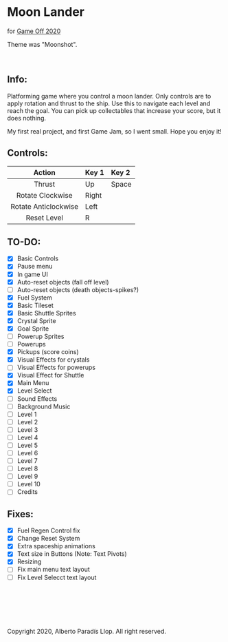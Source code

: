 # Moon Lander
for [Game Off 2020](https://itch.io/jam/game-off-2020)

Theme was "Moonshot".

&nbsp;

## Info:

Platforming game where you control a moon lander. Only controls are to apply rotation and thrust to the ship. Use this to navigate each level and reach the goal. You can pick up collectables that increase your score, but it does nothing.

My first real project, and first Game Jam, so I went small. Hope you enjoy it!

## Controls:

Action | Key 1 | Key 2
:---: | :--- | :---
Thrust | Up | Space
Rotate Clockwise | Right | 
Rotate Anticlockwise | Left | 
Reset Level | R |

## TO-DO:

- [X] Basic Controls
- [X] Pause menu
- [X] In game UI
- [X] Auto-reset objects (fall off level)
- [ ] Auto-reset objects (death objects-spikes?)
- [X] Fuel System
- [X] Basic Tileset
- [X] Basic Shuttle Sprites
- [X] Crystal Sprite
- [X] Goal Sprite
- [ ] Powerup Sprites
- [ ] Powerups
- [X] Pickups (score coins)  
- [X] Visual Effects for crystals
- [ ] Visual Effects for powerups
- [X] Visual Effect for Shuttle
- [X] Main Menu
- [X] Level Select
- [ ] Sound Effects
- [ ] Background Music
- [ ] Level 1
- [ ] Level 2
- [ ] Level 3
- [ ] Level 4
- [ ] Level 5
- [ ] Level 6
- [ ] Level 7
- [ ] Level 8
- [ ] Level 9
- [ ] Level 10
- [ ] Credits  

## Fixes:
- [X] Fuel Regen Control fix
- [X] Change Reset System
- [X] Extra spaceship animations
- [X] Text size in Buttons (Note: Text Pivots)
- [X] Resizing
- [ ] Fix main menu text layout
- [ ] Fix Level Selecct text layout

&nbsp;
 
&nbsp;

&nbsp;

Copyright 2020, Alberto Paradís Llop. All right reserved.
